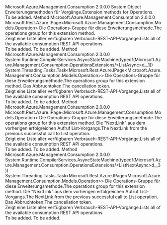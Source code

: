 <Type Name="OperationsExtensions" FullName="Microsoft.Azure.Management.Consumption.OperationsExtensions">
  <TypeSignature Language="C#" Value="public static class OperationsExtensions" />
  <TypeSignature Language="ILAsm" Value=".class public auto ansi abstract sealed beforefieldinit OperationsExtensions extends System.Object" />
  <TypeSignature Language="DocId" Value="T:Microsoft.Azure.Management.Consumption.OperationsExtensions" />
  <TypeSignature Language="VB.NET" Value="Public Module OperationsExtensions" />
  <TypeSignature Language="F#" Value="type OperationsExtensions = class" />
  <AssemblyInfo>
    <AssemblyName>Microsoft.Azure.Management.Consumption</AssemblyName>
    <AssemblyVersion>2.0.0.0</AssemblyVersion>
  </AssemblyInfo>
  <Base>
    <BaseTypeName>System.Object</BaseTypeName>
  </Base>
  <Interfaces />
  <Docs>
    <summary>
            <span data-ttu-id="2917b-101">Erweiterungsmethoden für Vorgänge.</span><span class="sxs-lookup"><span data-stu-id="2917b-101">Extension methods for Operations.</span></span>
            </summary>
    <remarks>To be added.</remarks>
  </Docs>
  <Members>
    <Member MemberName="List">
      <MemberSignature Language="C#" Value="public static Microsoft.Rest.Azure.IPage&lt;Microsoft.Azure.Management.Consumption.Models.Operation&gt; List (this Microsoft.Azure.Management.Consumption.IOperations operations);" />
      <MemberSignature Language="ILAsm" Value=".method public static hidebysig class Microsoft.Rest.Azure.IPage`1&lt;class Microsoft.Azure.Management.Consumption.Models.Operation&gt; List(class Microsoft.Azure.Management.Consumption.IOperations operations) cil managed" />
      <MemberSignature Language="DocId" Value="M:Microsoft.Azure.Management.Consumption.OperationsExtensions.List(Microsoft.Azure.Management.Consumption.IOperations)" />
      <MemberSignature Language="VB.NET" Value="&lt;Extension()&gt;&#xA;Public Function List (operations As IOperations) As IPage(Of Operation)" />
      <MemberSignature Language="F#" Value="static member List : Microsoft.Azure.Management.Consumption.IOperations -&gt; Microsoft.Rest.Azure.IPage&lt;Microsoft.Azure.Management.Consumption.Models.Operation&gt;" Usage="Microsoft.Azure.Management.Consumption.OperationsExtensions.List operations" />
      <MemberType>Method</MemberType>
      <AssemblyInfo>
        <AssemblyName>Microsoft.Azure.Management.Consumption</AssemblyName>
        <AssemblyVersion>2.0.0.0</AssemblyVersion>
      </AssemblyInfo>
      <ReturnValue>
        <ReturnType>Microsoft.Rest.Azure.IPage&lt;Microsoft.Azure.Management.Consumption.Models.Operation&gt;</ReturnType>
      </ReturnValue>
      <Parameters>
        <Parameter Name="operations" Type="Microsoft.Azure.Management.Consumption.IOperations" RefType="this" />
      </Parameters>
      <Docs>
        <param name="operations">
            <span data-ttu-id="2917b-102">Die Operations-Gruppe für diese Erweiterungsmethode.</span><span class="sxs-lookup"><span data-stu-id="2917b-102">The operations group for this extension method.</span></span>
            </param>
        <summary>
            <span data-ttu-id="2917b-103">Zeigt eine Liste aller verfügbaren Verbrauch-REST-API-Vorgänge.</span><span class="sxs-lookup"><span data-stu-id="2917b-103">Lists all of the available consumption REST API operations.</span></span>
            </summary>
        <returns>To be added.</returns>
        <remarks>To be added.</remarks>
      </Docs>
    </Member>
    <Member MemberName="ListAsync">
      <MemberSignature Language="C#" Value="public static System.Threading.Tasks.Task&lt;Microsoft.Rest.Azure.IPage&lt;Microsoft.Azure.Management.Consumption.Models.Operation&gt;&gt; ListAsync (this Microsoft.Azure.Management.Consumption.IOperations operations, System.Threading.CancellationToken cancellationToken = null);" />
      <MemberSignature Language="ILAsm" Value=".method public static hidebysig class System.Threading.Tasks.Task`1&lt;class Microsoft.Rest.Azure.IPage`1&lt;class Microsoft.Azure.Management.Consumption.Models.Operation&gt;&gt; ListAsync(class Microsoft.Azure.Management.Consumption.IOperations operations, valuetype System.Threading.CancellationToken cancellationToken) cil managed" />
      <MemberSignature Language="DocId" Value="M:Microsoft.Azure.Management.Consumption.OperationsExtensions.ListAsync(Microsoft.Azure.Management.Consumption.IOperations,System.Threading.CancellationToken)" />
      <MemberSignature Language="F#" Value="static member ListAsync : Microsoft.Azure.Management.Consumption.IOperations * System.Threading.CancellationToken -&gt; System.Threading.Tasks.Task&lt;Microsoft.Rest.Azure.IPage&lt;Microsoft.Azure.Management.Consumption.Models.Operation&gt;&gt;" Usage="Microsoft.Azure.Management.Consumption.OperationsExtensions.ListAsync (operations, cancellationToken)" />
      <MemberType>Method</MemberType>
      <AssemblyInfo>
        <AssemblyName>Microsoft.Azure.Management.Consumption</AssemblyName>
        <AssemblyVersion>2.0.0.0</AssemblyVersion>
      </AssemblyInfo>
      <Attributes>
        <Attribute>
          <AttributeName>System.Runtime.CompilerServices.AsyncStateMachine(typeof(Microsoft.Azure.Management.Consumption.OperationsExtensions/&lt;ListAsync&gt;d__1))</AttributeName>
        </Attribute>
      </Attributes>
      <ReturnValue>
        <ReturnType>System.Threading.Tasks.Task&lt;Microsoft.Rest.Azure.IPage&lt;Microsoft.Azure.Management.Consumption.Models.Operation&gt;&gt;</ReturnType>
      </ReturnValue>
      <Parameters>
        <Parameter Name="operations" Type="Microsoft.Azure.Management.Consumption.IOperations" RefType="this" />
        <Parameter Name="cancellationToken" Type="System.Threading.CancellationToken" />
      </Parameters>
      <Docs>
        <param name="operations">
            <span data-ttu-id="2917b-104">Die Operations-Gruppe für diese Erweiterungsmethode.</span><span class="sxs-lookup"><span data-stu-id="2917b-104">The operations group for this extension method.</span></span>
            </param>
        <param name="cancellationToken">
            <span data-ttu-id="2917b-105">Das Abbruchtoken.</span><span class="sxs-lookup"><span data-stu-id="2917b-105">The cancellation token.</span></span>
            </param>
        <summary>
            <span data-ttu-id="2917b-106">Zeigt eine Liste aller verfügbaren Verbrauch-REST-API-Vorgänge.</span><span class="sxs-lookup"><span data-stu-id="2917b-106">Lists all of the available consumption REST API operations.</span></span>
            </summary>
        <returns>To be added.</returns>
        <remarks>To be added.</remarks>
      </Docs>
    </Member>
    <Member MemberName="ListNext">
      <MemberSignature Language="C#" Value="public static Microsoft.Rest.Azure.IPage&lt;Microsoft.Azure.Management.Consumption.Models.Operation&gt; ListNext (this Microsoft.Azure.Management.Consumption.IOperations operations, string nextPageLink);" />
      <MemberSignature Language="ILAsm" Value=".method public static hidebysig class Microsoft.Rest.Azure.IPage`1&lt;class Microsoft.Azure.Management.Consumption.Models.Operation&gt; ListNext(class Microsoft.Azure.Management.Consumption.IOperations operations, string nextPageLink) cil managed" />
      <MemberSignature Language="DocId" Value="M:Microsoft.Azure.Management.Consumption.OperationsExtensions.ListNext(Microsoft.Azure.Management.Consumption.IOperations,System.String)" />
      <MemberSignature Language="VB.NET" Value="&lt;Extension()&gt;&#xA;Public Function ListNext (operations As IOperations, nextPageLink As String) As IPage(Of Operation)" />
      <MemberSignature Language="F#" Value="static member ListNext : Microsoft.Azure.Management.Consumption.IOperations * string -&gt; Microsoft.Rest.Azure.IPage&lt;Microsoft.Azure.Management.Consumption.Models.Operation&gt;" Usage="Microsoft.Azure.Management.Consumption.OperationsExtensions.ListNext (operations, nextPageLink)" />
      <MemberType>Method</MemberType>
      <AssemblyInfo>
        <AssemblyName>Microsoft.Azure.Management.Consumption</AssemblyName>
        <AssemblyVersion>2.0.0.0</AssemblyVersion>
      </AssemblyInfo>
      <ReturnValue>
        <ReturnType>Microsoft.Rest.Azure.IPage&lt;Microsoft.Azure.Management.Consumption.Models.Operation&gt;</ReturnType>
      </ReturnValue>
      <Parameters>
        <Parameter Name="operations" Type="Microsoft.Azure.Management.Consumption.IOperations" RefType="this" />
        <Parameter Name="nextPageLink" Type="System.String" />
      </Parameters>
      <Docs>
        <param name="operations">
            <span data-ttu-id="2917b-107">Die Operations-Gruppe für diese Erweiterungsmethode.</span><span class="sxs-lookup"><span data-stu-id="2917b-107">The operations group for this extension method.</span></span>
            </param>
        <param name="nextPageLink">
            <span data-ttu-id="2917b-108">Die "NextLink" aus dem vorherigen erfolgreichen Aufruf List-Vorgangs.</span><span class="sxs-lookup"><span data-stu-id="2917b-108">The NextLink from the previous successful call to List operation.</span></span>
            </param>
        <summary>
            <span data-ttu-id="2917b-109">Zeigt eine Liste aller verfügbaren Verbrauch-REST-API-Vorgänge.</span><span class="sxs-lookup"><span data-stu-id="2917b-109">Lists all of the available consumption REST API operations.</span></span>
            </summary>
        <returns>To be added.</returns>
        <remarks>To be added.</remarks>
      </Docs>
    </Member>
    <Member MemberName="ListNextAsync">
      <MemberSignature Language="C#" Value="public static System.Threading.Tasks.Task&lt;Microsoft.Rest.Azure.IPage&lt;Microsoft.Azure.Management.Consumption.Models.Operation&gt;&gt; ListNextAsync (this Microsoft.Azure.Management.Consumption.IOperations operations, string nextPageLink, System.Threading.CancellationToken cancellationToken = null);" />
      <MemberSignature Language="ILAsm" Value=".method public static hidebysig class System.Threading.Tasks.Task`1&lt;class Microsoft.Rest.Azure.IPage`1&lt;class Microsoft.Azure.Management.Consumption.Models.Operation&gt;&gt; ListNextAsync(class Microsoft.Azure.Management.Consumption.IOperations operations, string nextPageLink, valuetype System.Threading.CancellationToken cancellationToken) cil managed" />
      <MemberSignature Language="DocId" Value="M:Microsoft.Azure.Management.Consumption.OperationsExtensions.ListNextAsync(Microsoft.Azure.Management.Consumption.IOperations,System.String,System.Threading.CancellationToken)" />
      <MemberSignature Language="F#" Value="static member ListNextAsync : Microsoft.Azure.Management.Consumption.IOperations * string * System.Threading.CancellationToken -&gt; System.Threading.Tasks.Task&lt;Microsoft.Rest.Azure.IPage&lt;Microsoft.Azure.Management.Consumption.Models.Operation&gt;&gt;" Usage="Microsoft.Azure.Management.Consumption.OperationsExtensions.ListNextAsync (operations, nextPageLink, cancellationToken)" />
      <MemberType>Method</MemberType>
      <AssemblyInfo>
        <AssemblyName>Microsoft.Azure.Management.Consumption</AssemblyName>
        <AssemblyVersion>2.0.0.0</AssemblyVersion>
      </AssemblyInfo>
      <Attributes>
        <Attribute>
          <AttributeName>System.Runtime.CompilerServices.AsyncStateMachine(typeof(Microsoft.Azure.Management.Consumption.OperationsExtensions/&lt;ListNextAsync&gt;d__3))</AttributeName>
        </Attribute>
      </Attributes>
      <ReturnValue>
        <ReturnType>System.Threading.Tasks.Task&lt;Microsoft.Rest.Azure.IPage&lt;Microsoft.Azure.Management.Consumption.Models.Operation&gt;&gt;</ReturnType>
      </ReturnValue>
      <Parameters>
        <Parameter Name="operations" Type="Microsoft.Azure.Management.Consumption.IOperations" RefType="this" />
        <Parameter Name="nextPageLink" Type="System.String" />
        <Parameter Name="cancellationToken" Type="System.Threading.CancellationToken" />
      </Parameters>
      <Docs>
        <param name="operations">
            <span data-ttu-id="2917b-110">Die Operations-Gruppe für diese Erweiterungsmethode.</span><span class="sxs-lookup"><span data-stu-id="2917b-110">The operations group for this extension method.</span></span>
            </param>
        <param name="nextPageLink">
            <span data-ttu-id="2917b-111">Die "NextLink" aus dem vorherigen erfolgreichen Aufruf List-Vorgangs.</span><span class="sxs-lookup"><span data-stu-id="2917b-111">The NextLink from the previous successful call to List operation.</span></span>
            </param>
        <param name="cancellationToken">
            <span data-ttu-id="2917b-112">Das Abbruchtoken.</span><span class="sxs-lookup"><span data-stu-id="2917b-112">The cancellation token.</span></span>
            </param>
        <summary>
            <span data-ttu-id="2917b-113">Zeigt eine Liste aller verfügbaren Verbrauch-REST-API-Vorgänge.</span><span class="sxs-lookup"><span data-stu-id="2917b-113">Lists all of the available consumption REST API operations.</span></span>
            </summary>
        <returns>To be added.</returns>
        <remarks>To be added.</remarks>
      </Docs>
    </Member>
  </Members>
</Type>